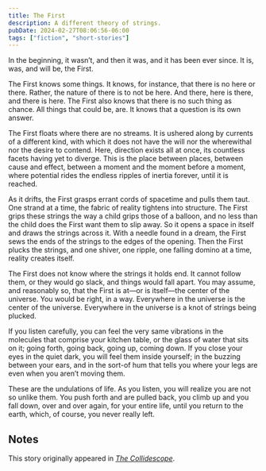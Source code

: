```yaml
---
title: The First
description: A different theory of strings.
pubDate: 2024-02-27T08:06:56-06:00
tags: ["fiction", "short-stories"]
---
```


In the beginning, it wasn’t, and then it was, and it has been ever since. It is, was, and will be, the First.

The First knows some things. It knows, for instance, that there is no here or there. Rather, the nature of there is to not be here. And there, here is there, and there is here. The First also knows that there is no such thing as chance. All things that could be, are. It knows that a question is its own answer.

The First floats where there are no streams. It is ushered along by currents of a different kind, with which it does not have the will nor the wherewithal nor the desire to contend. Here, direction exists all at once, its countless facets having yet to diverge. This is the place between places, between cause and effect, between a moment and the moment before a moment, where potential rides the endless ripples of inertia forever, until it is reached.

As it drifts, the First grasps errant cords of spacetime and pulls them taut. One strand at a time, the fabric of reality tightens into structure. The First grips these strings the way a child grips those of a balloon, and no less than the child does the First want them to slip away. So it opens a space in itself and draws the strings across it. With a needle found in a dream, the First sews the ends of the strings to the edges of the opening. Then the First plucks the strings, and one shiver, one ripple, one falling domino at a time, reality creates itself.

The First does not know where the strings it holds end. It cannot follow them, or they would go slack, and things would fall apart. You may assume, and reasonably so, that the First is at—or is itself—the center of the universe. You would be right, in a way. Everywhere in the universe is the center of the universe. Everywhere in the universe is a knot of strings being plucked.

If you listen carefully, you can feel the very same vibrations in the molecules that comprise your kitchen table, or the glass of water that sits on it; going forth, going back, going up, coming down. If you close your eyes in the quiet dark, you will feel them inside yourself; in the buzzing between your ears, and in the sort-of hum that tells you where your legs are even when you aren’t moving them.

These are the undulations of life. As you listen, you will realize you are not so unlike them. You push forth and are pulled back, you climb up and you fall down, over and over again, for your entire life, until you return to the earth, which, of course, you never really left.

## Notes

This story originally appeared in [*The Collidescope*](https://thecollidescope.com/2022/10/16/the-first/).
